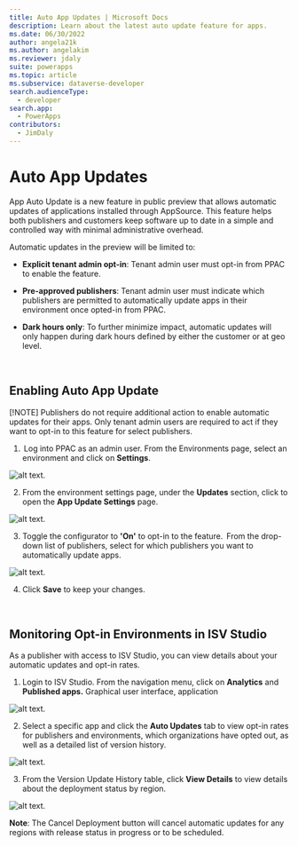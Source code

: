 ```yaml
---
title: Auto App Updates | Microsoft Docs
description: Learn about the latest auto update feature for apps.
ms.date: 06/30/2022
author: angela21k
ms.author: angelakim
ms.reviewer: jdaly
suite: powerapps
ms.topic: article
ms.subservice: dataverse-developer
search.audienceType: 
  - developer
search.app: 
  - PowerApps
contributors: 
  - JimDaly
---
```


# Auto App Updates

App Auto Update is a new feature in public preview that allows automatic updates of applications installed through AppSource. This feature helps both publishers and customers keep software up to date in a simple and controlled way with minimal administrative overhead.  

Automatic updates in the preview will be limited to:  

- **Explicit tenant admin opt-in**: Tenant admin user must opt-in from PPAC to enable the feature. 

- **Pre-approved publishers**: Tenant admin user must indicate which publishers are permitted to automatically update apps in their environment once opted-in from PPAC. 

- **Dark hours only**: To further minimize impact, automatic updates will only happen during dark hours defined by either the customer or at geo level.  

<br>

## Enabling Auto App Update  

[!NOTE]
Publishers do not require additional action to enable automatic updates for their apps. Only tenant admin users are required to act if they want to opt-in to this feature for select publishers. 

1.  Log into PPAC as an admin user. From the Environments page, select an environment and click on **Settings**.

![alt text](https://github.com/MicrosoftDocs/powerapps-docs-pr/blob/akim1/powerapps-docs/developer/data-platform/media/auto-app-update-0.jpg?raw=true "PPAC Environment").

2. From the environment settings page, under the **Updates** section, click to open the **App Update Settings** page.  

![alt text](https://github.com/MicrosoftDocs/powerapps-docs-pr/blob/akim1/powerapps-docs/developer/data-platform/media/auto-app-update-1.jpg?raw=true "PPAC Environment Settings").

3. Toggle the configurator to **'On'** to opt-in to the feature.  From the drop-down list of publishers, select for which publishers you want to automatically update apps.

![alt text](https://github.com/MicrosoftDocs/powerapps-docs-pr/blob/akim1/powerapps-docs/developer/data-platform/media/auto-app-update-2.jpg?raw=true "Configure App Update Settings").

4. Click **Save** to keep your changes.

<br>

## Monitoring Opt-in Environments in ISV Studio 

As a publisher with access to ISV Studio, you can view details about your automatic updates and opt-in rates. 
 
1. Login to ISV Studio. From the navigation menu, click on **Analytics** and **Published apps.** 
Graphical user interface, application

![alt text](https://github.com/MicrosoftDocs/powerapps-docs-pr/blob/akim1/powerapps-docs/developer/data-platform/media/auto-app-update-3.jpg?raw=true "ISV Studio Published Apps").
 
2. Select a specific app and click the **Auto Updates** tab to view opt-in rates for publishers and environments, which organizations have opted out, as well as a detailed list of version history. 

![alt text](https://github.com/MicrosoftDocs/powerapps-docs-pr/blob/akim1/powerapps-docs/developer/data-platform/media/auto-app-update-4.png?raw=true "ISV Studio Auto Updates").

3. From the Version Update History table, click **View Details** to view details about the deployment status by region.

![alt text](https://github.com/MicrosoftDocs/powerapps-docs-pr/blob/akim1/powerapps-docs/developer/data-platform/media/auto-app-update-5.jpg?raw=true "ISV Studio Version Update Details").

**Note**: The Cancel Deployment button will cancel automatic updates for any regions with release status in progress or to be scheduled. 